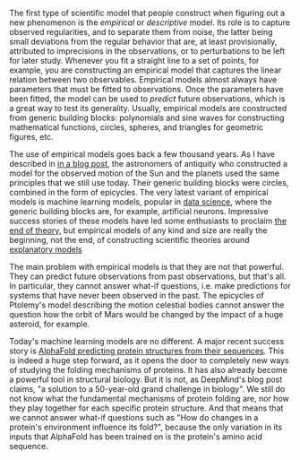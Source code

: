 The first type of scientific model that people construct when figuring out a new phenomenon is the *empirical* or *descriptive* model. Its role is to capture observed regularities, and to separate them from noise, the latter being small deviations from the regular behavior that are, at least provisionally, attributed to imprecisions in the observations, or to perturbations to be left for later study. Whenever you fit a straight line to a set of points, for example, you are constructing an empirical model that captures the linear relation between two observables. Empirical models almost always have parameters that must be fitted to observations. Once the parameters have been fitted, the model can be used to *predict* future observations, which is a great way to test its generality. Usually, empirical models are constructed from generic building blocks: polynomials and sine waves for constructing mathematical functions, circles, spheres, and triangles for geometric figures, etc.

The use of empirical models goes back a few thousand years. As I have described in [in a blog post](https://blog.khinsen.net/posts/2017/12/19/data-science-in-ancient-greece/), the astronomers of antiquity who constructed a model for the observed motion of the Sun and the planets used the same principles that we still use today. Their generic building blocks were circles, combined in the form of epicycles. The very latest variant of empirical models is machine learning models, popular in [data science](Data%20science.md), where the generic building blocks are, for example, artificial neurons. Impressive success stories of these models have led some enthusiasts to proclaim  [the end of theory](https://www.wired.com/2008/06/pb-theory/), but empirical models of any kind and size are really the beginning, not the end, of constructing scientific theories around [explanatory models](Explanatory%20model.md)

The main problem with empirical models is that they are not that powerful. They can predict future observations from past observations, but that's all. In particular, they cannot answer what-if questions, i.e. make predictions for systems that have never been observed in the past. The epicycles of Ptolemy's model describing the motion celestial bodies cannot answer the question how the orbit of Mars would be changed by the impact of a huge asteroid, for example.

Today's machine learning models are no different. A major recent success story is [AlphaFold predicting protein structures from their sequences](https://deepmind.com/blog/article/alphafold-a-solution-to-a-50-year-old-grand-challenge-in-biology). This is indeed a huge step forward, as it opens the door to completely new ways of studying the folding mechanisms of proteins. It has also already become a powerful tool in structural biology. But it is not, as DeepMind's blog post claims, "a solution to a 50-year-old grand challenge in biology". We still do not know what the fundamental mechanisms of protein folding are, nor how they play together for each specific protein structure. And that means that we cannot answer what-if questions such as "How do changes in a protein's environment influence its fold?", because the only variation in its inputs that AlphaFold has been trained on is the protein's amino acid sequence.
